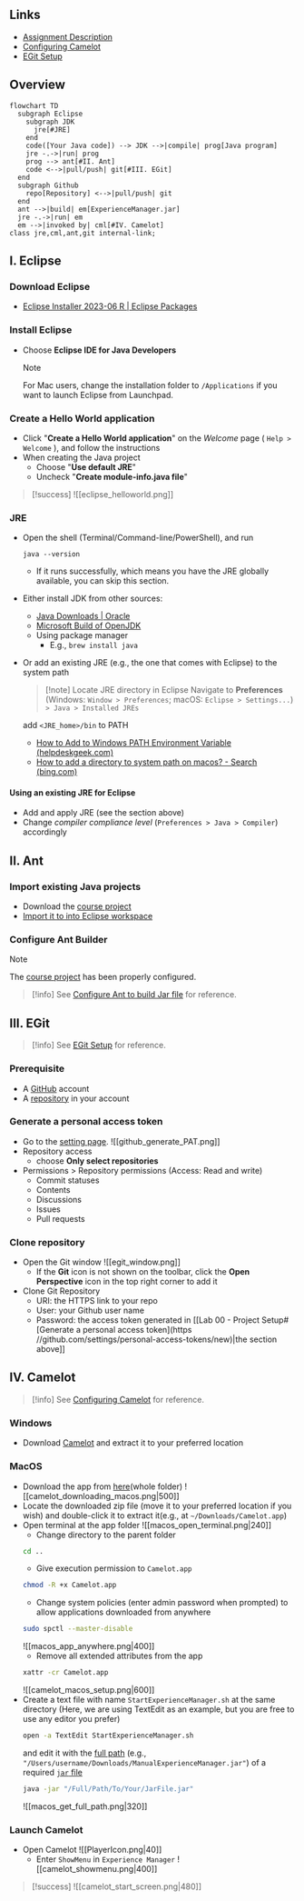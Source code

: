 ## Links
- [Assignment Description](https://tulane.instructure.com/courses/2271434/assignments/14350002)
- [Configuring Camelot](https://tulane.instructure.com/courses/2271434/pages/configuring-camelot)
- [EGit Setup](https://tulane.instructure.com/courses/2271434/pages/egit-setup)
## Overview
```mermaid
flowchart TD
  subgraph Eclipse
    subgraph JDK
      jre[#JRE]
    end
    code([Your Java code]) --> JDK -->|compile| prog[Java program]
    jre -.->|run| prog
    prog --> ant[#II. Ant]
    code <-->|pull/push| git[#III. EGit]
  end
  subgraph Github
    repo[Repository] <-->|pull/push| git
  end
  ant -->|build| em[ExperienceManager.jar]
  jre -.->|run| em
  em -->|invoked by| cml[#IV. Camelot]
class jre,cml,ant,git internal-link;
```
## I. Eclipse
### Download Eclipse
- [Eclipse Installer 2023-06 R | Eclipse Packages](https://www.eclipse.org/downloads/packages/installer)
### Install Eclipse
- Choose **Eclipse IDE for Java Developers**
  > [!note]
  > For Mac users, change the installation folder to `/Applications` if you want to launch Eclipse from Launchpad.
### Create a Hello World application
- Click "**Create a Hello World application**" on the *Welcome* page ( `Help > Welcome` ), and follow the instructions
- When creating the Java project
	- Choose "**Use default JRE**"
	- Uncheck "**Create module-info.java file**"
> [!success]
> ![[eclipse_helloworld.png]]
### JRE
- Open the shell (Terminal/Command-line/PowerShell), and run
  ```
  java --version
  ```
	- If it runs successfully, which means you have the JRE globally available, you can skip this section.
- Either install JDK from other sources:
	- [Java Downloads | Oracle](https://www.oracle.com/java/technologies/downloads/)
	- [Microsoft Build of OpenJDK](https://learn.microsoft.com/en-us/java/openjdk/install)
	- Using package manager
		- E.g., `brew install java`
- Or add an existing JRE (e.g., the one that comes with Eclipse) to the system path
  > [!note] Locate JRE directory in Eclipse
  > Navigate to **Preferences** (Windows: `Window > Preferences`; macOS: `Eclipse > Settings...`) `> Java > Installed JREs`

  add `<JRE_home>/bin` to PATH
	- [How to Add to Windows PATH Environment Variable (helpdeskgeek.com)](https://helpdeskgeek.com/windows-10/add-windows-path-environment-variable/)
	- [How to add a directory to system path on macos? - Search (bing.com)](https://www.bing.com/search?q=How+to+add+a+directory+to+system+path+on+macos%3F&qs=n&form=QBRE&sp=-1&lq=0&pq=how+to+add+a+directory+to+system+path+on+macos%3F&sc=1-47&sk=&cvid=4378818048944D8F80C258137169AB12&ghsh=0&ghacc=0&ghpl=)
#### Using an existing JRE for Eclipse
- Add and apply JRE (see the section above)
- Change _compiler compliance level_ (`Preferences > Java > Compiler`) accordingly
## II. Ant
### Import existing Java projects
- Download the [course project](https://tulane.instructure.com/courses/2271434/pages/java-project)
- [Import it to into Eclipse workspace](https://www.codejava.net/ides/eclipse/import-existing-projects-into-eclipse-workspace)
### Configure Ant Builder
> [!note]
> The [course project](https://tulane.instructure.com/courses/2271434/pages/java-project) has been properly configured.

> [!info]
> See [Configure Ant to build Jar file](https://tulane.instructure.com/courses/2271434/pages/build-dot-xml) for reference.
## III. EGit
> [!info]
> See [EGit Setup](https://tulane.instructure.com/courses/2271434/pages/egit-setup) for reference.
### Prerequisite
- A [GitHub](https://github.com/) account
- A [repository](https://github.com/new) in your account
### Generate a personal access token
- Go to the [setting page](https://github.com/settings/personal-access-tokens/new).
  ![[github_generate_PAT.png]]
- Repository access
	- choose **Only select repositories**
- Permissions > Repository permissions (Access: Read and write)
	- Commit statuses
	- Contents
	- Discussions
	- Issues
	- Pull requests
### Clone repository
- Open the Git window
  ![[egit_window.png]]
	- If the **Git** icon is not shown on the toolbar, click the **Open Perspective** icon in the top right corner to add it
- Clone Git Repository
	- URI: the HTTPS link to your repo
	- User: your Github user name
	- Password: the access token generated in [[Lab 00 - Project Setup#[Generate a personal access token](https //github.com/settings/personal-access-tokens/new)|the section above]] 
## IV. Camelot
> [!info]
> See [Configuring Camelot](https://tulane.instructure.com/courses/2271434/pages/configuring-camelot) for reference.
### Windows
- Download [Camelot](http://cs.uky.edu/~sgware/projects/camelot/v1-2/) and extract it to your preferred location
### MacOS
- Download the app from [here](https://drive.google.com/drive/folders/1iiD872kNDVB_G3Vk3O55cdb79iMAvGzI)(whole folder)
  ![[camelot_downloading_macos.png|500]]
- Locate the downloaded zip file (move it to your preferred location if you wish) and double-click it to extract it(e.g., at `~/Downloads/Camelot.app`)
- Open terminal at the app folder
  ![[macos_open_terminal.png|240]]
	- Change directory to the parent folder
    ```sh
    cd ..
    ```
	- Give execution permission to `Camelot.app`
    ```sh
    chmod -R +x Camelot.app
    ```
	- Change system policies (enter admin password when prompted) to allow applications downloaded from anywhere
    ```sh
    sudo spctl --master-disable
    ```
	![[macos_app_anywhere.png|400]]
	- Remove all extended attributes from the app
    ```sh
	xattr -cr Camelot.app
    ```
  ![[camelot_macos_setup.png|600]]
- Create a text file with name `StartExperienceManager.sh` at the same directory (Here, we are using TextEdit as an example, but you are free to use any editor you prefer)
  ```sh
  open -a TextEdit StartExperienceManager.sh
  ```
  and edit it with the <ins>full path</ins> (e.g., `"/Users/username/Downloads/ManualExperienceManager.jar"`) of a required [`jar` file](https://tulane.instructure.com/courses/2271434/files/116767362)
  ```sh
  java -jar "/Full/Path/To/Your/JarFile.jar"
  ```
  ![[macos_get_full_path.png|320]]
### Launch Camelot
- Open Camelot ![[PlayerIcon.png|40]]
	- Enter `ShowMenu` in `Experience Manager`
	  ![[camelot_showmenu.png|400]]
> [!success]
> ![[camelot_start_screen.png|480]]
